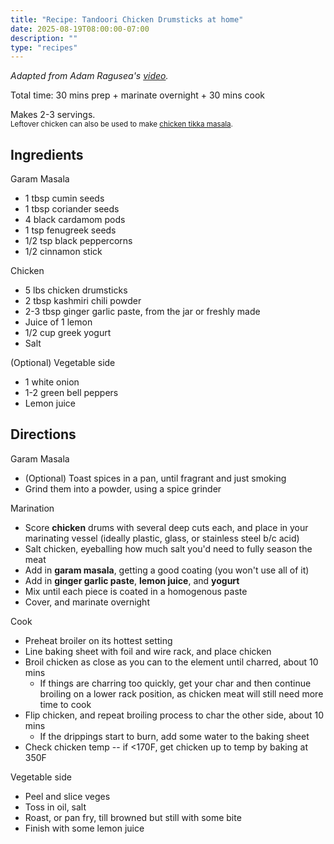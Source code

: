 ```yaml
---
title: "Recipe: Tandoori Chicken Drumsticks at home"
date: 2025-08-19T08:00:00-07:00
description: ""
type: "recipes"
---
```


_Adapted from Adam Ragusea's <a target="_blank" href="https://www.youtube.com/watch?v=GcWYXQ5vILs">video</a>._

Total time: 30 mins prep + marinate overnight + 30 mins cook

Makes 2-3 servings.  
<small>Leftover chicken can also be used to make <a target="_blank" href="https://www.youtube.com/watch?v=gstyp2ZgZ1s">chicken tikka masala</a>.</small>

## Ingredients

Garam Masala
* 1 tbsp cumin seeds
* 1 tbsp coriander seeds
* 4 black cardamom pods
* 1 tsp fenugreek seeds
* 1/2 tsp black peppercorns
* 1/2 cinnamon stick

Chicken
* 5 lbs chicken drumsticks
* 2 tbsp kashmiri chili powder
* 2-3 tbsp ginger garlic paste, from the jar or freshly made
* Juice of 1 lemon
* 1/2 cup greek yogurt
* Salt

(Optional) Vegetable side
* 1 white onion
* 1-2 green bell peppers
* Lemon juice

## Directions
Garam Masala
* (Optional) Toast spices in a pan, until fragrant and just smoking
* Grind them into a powder, using a spice grinder

Marination
* Score **chicken** drums with several deep cuts each, and place in your marinating vessel (ideally plastic, glass, or stainless steel b/c acid)
* Salt chicken, eyeballing how much salt you'd need to fully season the meat
* Add in **garam masala**, getting a good coating (you won't use all of it)
* Add in **ginger garlic paste**, **lemon juice**, and **yogurt**
* Mix until each piece is coated in a homogenous paste
* Cover, and marinate overnight

Cook
* Preheat broiler on its hottest setting
* Line baking sheet with foil and wire rack, and place chicken
* Broil chicken as close as you can to the element until charred, about 10 mins
  * If things are charring too quickly, get your char and then continue broiling on a lower rack position, as chicken meat will still need more time to cook
* Flip chicken, and repeat broiling process to char the other side, about 10 mins
  * If the drippings start to burn, add some water to the baking sheet
* Check chicken temp -- if <170F, get chicken up to temp by baking at 350F

Vegetable side
* Peel and slice veges
* Toss in oil, salt
* Roast, or pan fry, till browned but still with some bite
* Finish with some lemon juice

